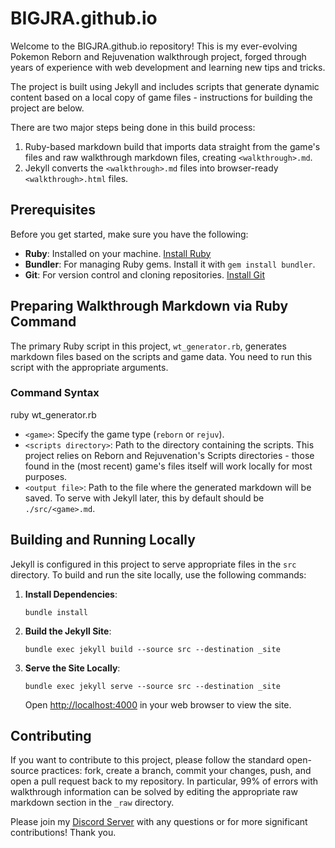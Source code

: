 # BIGJRA.github.io

Welcome to the BIGJRA.github.io repository! This is my ever-evolving Pokemon Reborn and Rejuvenation walkthrough project, forged through years of experience with web development and learning new tips and tricks.

The project is built using Jekyll and includes scripts that generate dynamic content based on a local copy of game files - instructions for building the project are below.

There are two major steps being done in this build process:

1. Ruby-based markdown build that imports data straight from the game's files and raw walkthrough markdown files, creating `<walkthrough>.md`.
2. Jekyll converts the `<walkthrough>.md` files into browser-ready `<walkthrough>.html` files. 

## Prerequisites

Before you get started, make sure you have the following:

- **Ruby**: Installed on your machine. [Install Ruby](https://www.ruby-lang.org/en/documentation/installation/)
- **Bundler**: For managing Ruby gems. Install it with `gem install bundler`.
- **Git**: For version control and cloning repositories. [Install Git](https://git-scm.com/book/en/v2/Getting-Started-Installing-Git)

## Preparing Walkthrough Markdown via Ruby Command

The primary Ruby script in this project, `wt_generator.rb`, generates markdown files based on the scripts and game data. You need to run this script with the appropriate arguments.

### Command Syntax

ruby wt_generator.rb <game> <scripts directory> <output file>

- `<game>`: Specify the game type (`reborn` or `rejuv`).
- `<scripts directory>`: Path to the directory containing the scripts. This project relies on Reborn and Rejuvenation's Scripts directories - those found in the (most recent) game's files itself will work locally for most purposes.
- `<output file>`: Path to the file where the generated markdown will be saved. To serve with Jekyll later, this by default should be `./src/<game>.md`.

## Building and Running Locally

Jekyll is configured in this project to serve appropriate files in the `src` directory. To build and run the site locally, use the following commands:

1. **Install Dependencies**:

   `bundle install`

2. **Build the Jekyll Site**:

   `bundle exec jekyll build --source src --destination _site`

3. **Serve the Site Locally**:

   `bundle exec jekyll serve --source src --destination _site`

   Open [http://localhost:4000](http://localhost:4000) in your web browser to view the site.

## Contributing

If you want to contribute to this project, please follow the standard open-source practices: fork, create a branch, commit your changes, push, and open a pull request back to my repository. In particular, 99% of errors with walkthrough information can be solved by editing the appropriate raw markdown section in the `_raw` directory.

Please join my [Discord Server](https://discord.gg/3r83avH4sv) with any questions or for more significant contributions! Thank you.
